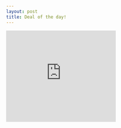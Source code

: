 ```yaml
---
layout: post
title: Deal of the day!
---
```


<iframe src='http://www.flipkart.com/affiliate/displayWidget?affrid=WRID-142960821886167751' frameborder=0 height=250 width=300></iframe>
